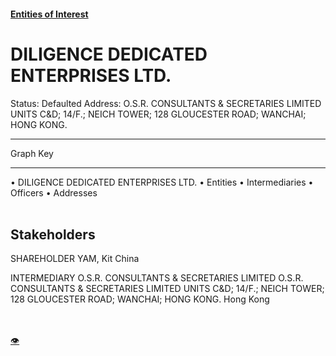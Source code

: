 #### [Entities of Interest](/list.html)
<link rel="stylesheet" type="text/css" href="../../assets/style.css">

<style>
body{background-image:url("http://eoi-graphs.s3-website-eu-west-1.amazonaws.com/DILIGENCE_DEDICATED_ENTERPRISES_LTD..png");background-repeat: no-repeat;background-size: contain;}
.markdown>p>span{background-color: white;}
</style>

# DILIGENCE DEDICATED ENTERPRISES LTD.
<span>Status: Defaulted
Address: O.S.R. CONSULTANTS & SECRETARIES LIMITED UNITS C&D; 14/F.; NEICH TOWER; 128 GLOUCESTER ROAD; WANCHAI; HONG KONG.
</span>

---



<div class="legend">
Graph Key
<hr>
<span class="focus">• DILIGENCE DEDICATED ENTERPRISES LTD.</span>
<span class="entity">• Entities</span>
<span class="intermediary">• Intermediaries</span>
<span class="officer">• Officers</span>
<span class="address">• Addresses</span>
</div><br>


## Stakeholders
<span>SHAREHOLDER
YAM, Kit
China
</span>

<span>INTERMEDIARY
O.S.R. CONSULTANTS & SECRETARIES LIMITED
O.S.R. CONSULTANTS & SECRETARIES LIMITED UNITS C&D; 14/F.; NEICH TOWER; 128 GLOUCESTER ROAD; WANCHAI; HONG KONG.
Hong Kong
</span>


<br><br><a class="contribute_button" href="Readme.md">👁</a>